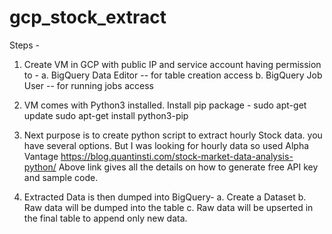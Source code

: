 # gcp_stock_extract

Steps -
1. Create VM in GCP with public IP and service account having permission to -
  a. BigQuery Data Editor -- for table creation access
  b. BigQuery Job User -- for running jobs access
  
2. VM comes with Python3 installed. Install pip package -
   sudo apt-get update
   sudo apt-get install python3-pip
   
3. Next purpose is to create python script to extract hourly Stock data. you have several options. But I was looking for hourly data so used Alpha Vantage
https://blog.quantinsti.com/stock-market-data-analysis-python/
Above link gives all the details on how to generate free API key and sample code.

4. Extracted Data is then dumped into BigQuery-
  a. Create a Dataset
  b. Raw data will be dumped into the table
  c. Raw data will be upserted in the final table to append only new data.
